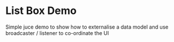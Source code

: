 # List Box Demo

Simple juce demo to show how to externalise a data model and use broadcaster / listener to co-ordinate the UI

